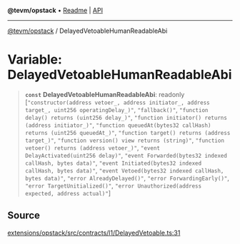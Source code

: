 **@tevm/opstack** • [Readme](../README.md) \| [API](../globals.md)

***

[@tevm/opstack](../README.md) / DelayedVetoableHumanReadableAbi

# Variable: DelayedVetoableHumanReadableAbi

> **`const`** **DelayedVetoableHumanReadableAbi**: readonly [`"constructor(address vetoer_, address initiator_, address target_, uint256 operatingDelay_)"`, `"fallback()"`, `"function delay() returns (uint256 delay_)"`, `"function initiator() returns (address initiator_)"`, `"function queuedAt(bytes32 callHash) returns (uint256 queuedAt_)"`, `"function target() returns (address target_)"`, `"function version() view returns (string)"`, `"function vetoer() returns (address vetoer_)"`, `"event DelayActivated(uint256 delay)"`, `"event Forwarded(bytes32 indexed callHash, bytes data)"`, `"event Initiated(bytes32 indexed callHash, bytes data)"`, `"event Vetoed(bytes32 indexed callHash, bytes data)"`, `"error AlreadyDelayed()"`, `"error ForwardingEarly()"`, `"error TargetUnitialized()"`, `"error Unauthorized(address expected, address actual)"`]

## Source

[extensions/opstack/src/contracts/l1/DelayedVetoable.ts:31](https://github.com/evmts/tevm-monorepo/blob/main/extensions/opstack/src/contracts/l1/DelayedVetoable.ts#L31)
